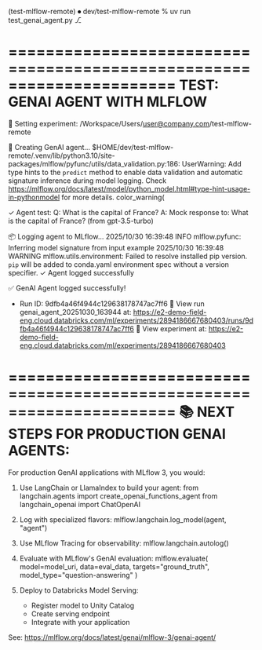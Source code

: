 (test-mlflow-remote) ⏺ dev/test-mlflow-remote % uv run test_genai_agent.py                                                                                                                                                                                                     ⎇ 

======================================================================
TEST: GENAI AGENT WITH MLFLOW
======================================================================

📝 Setting experiment: /Workspace/Users/user@company.com/test-mlflow-remote

🤖 Creating GenAI agent...
$HOME/dev/test-mlflow-remote/.venv/lib/python3.10/site-packages/mlflow/pyfunc/utils/data_validation.py:186: UserWarning: Add type hints to the `predict` method to enable data validation and automatic signature inference during model logging. Check https://mlflow.org/docs/latest/model/python_model.html#type-hint-usage-in-pythonmodel for more details.
  color_warning(

✓ Agent test:
  Q: What is the capital of France?
  A: Mock response to: What is the capital of France? (from gpt-3.5-turbo)

📦 Logging agent to MLflow...
2025/10/30 16:39:48 INFO mlflow.pyfunc: Inferring model signature from input example
2025/10/30 16:39:48 WARNING mlflow.utils.environment: Failed to resolve installed pip version. ``pip`` will be added to conda.yaml environment spec without a version specifier.
✓ Agent logged successfully

✅ GenAI Agent logged successfully!
   - Run ID: 9dfb4a46f4944c129638178747ac7ff6
🏃 View run genai_agent_20251030_163944 at: https://e2-demo-field-eng.cloud.databricks.com/ml/experiments/2894186667680403/runs/9dfb4a46f4944c129638178747ac7ff6
🧪 View experiment at: https://e2-demo-field-eng.cloud.databricks.com/ml/experiments/2894186667680403

======================================================================
📚 NEXT STEPS FOR PRODUCTION GENAI AGENTS:
======================================================================

For production GenAI applications with MLflow 3, you would:

1. Use LangChain or LlamaIndex to build your agent:
   from langchain.agents import create_openai_functions_agent
   from langchain_openai import ChatOpenAI
   
2. Log with specialized flavors:
   mlflow.langchain.log_model(agent, "agent")
   
3. Use MLflow Tracing for observability:
   mlflow.langchain.autolog()
   
4. Evaluate with MLflow's GenAI evaluation:
   mlflow.evaluate(
       model=model_uri,
       data=eval_data,
       targets="ground_truth",
       model_type="question-answering"
   )

5. Deploy to Databricks Model Serving:
   - Register model to Unity Catalog
   - Create serving endpoint
   - Integrate with your application

See: https://mlflow.org/docs/latest/genai/mlflow-3/genai-agent/